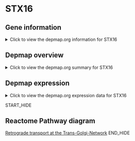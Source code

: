 <h1>STX16</h1>

<h2>Gene information</h2>
<details>
  <summary>Click to view the depmap.org information for STX16</summary>
  <iframe src="https://depmap.org/portal/gene/STX16?tab=about" style="border:none;width:100%;height:800px"></iframe>
</details>

<h2>Depmap overview</h2>
<details>
  <summary>Click to view the depmap.org summary for STX16</summary>
  <iframe src="https://depmap.org/portal/gene/STX16?tab=overview" style="border:none;width:100%;height:800px"></iframe>
</details>

<h2>Depmap expression</h2>
<details>
  <summary>Click to view the depmap.org expression data for STX16</summary>
  <iframe src="https://depmap.org/portal/gene/STX16?tab=characterization" style="border:none;width:100%;height:800px"></iframe>
</details>


START_HIDE
<h2>Reactome Pathway diagram</h2>
<a href="https://reactome.org/PathwayBrowser/#/R-HSA-6811440">Retrograde transport at the Trans-Golgi-Network</a>
END_HIDE


